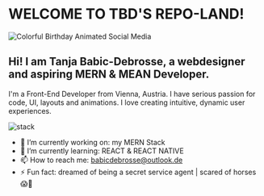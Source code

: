 # WELCOME TO TBD'S REPO-LAND!

![Colorful Birthday Animated Social Media](https://user-images.githubusercontent.com/58664635/88582381-ea96cf80-d04e-11ea-8869-8259b96337fc.gif)

## Hi! I am Tanja Babic-Debrosse, a webdesigner and aspiring MERN & MEAN Developer.
I'm a Front-End Developer from Vienna, Austria.
I have serious passion for code, UI, layouts and animations. I love creating intuitive, dynamic user experiences.

![stack](https://user-images.githubusercontent.com/58664635/88584233-a0fbb400-d051-11ea-92bc-cfa842be38f1.png)





- 🔭 I’m currently working on: my MERN Stack 
- 🌱 I’m currently learning: REACT & REACT NATIVE
- 📫 How to reach me: babicdebrosse@outlook.de
- ⚡ Fun fact: dreamed of being a secret service agent | scared of horses 😱🐴

